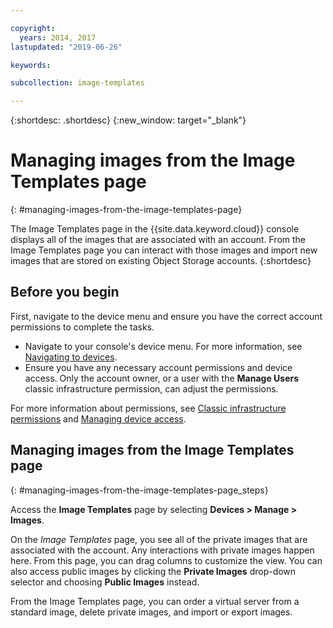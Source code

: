 ```yaml
---

copyright:
  years: 2014, 2017
lastupdated: "2019-06-26"

keywords:

subcollection: image-templates

---
```


{:shortdesc: .shortdesc}
{:new_window: target="_blank"}

# Managing images from the Image Templates page
{: #managing-images-from-the-image-templates-page}

The Image Templates page in the {{site.data.keyword.cloud}} console displays all of the images that are associated with
an account. From the Image Templates page you can interact with those images and import new images that are stored on existing Object
Storage accounts.
{:shortdesc}

## Before you begin
First, navigate to the device menu and ensure you have the correct account permissions to complete the tasks.

* Navigate to your console's device menu. For more information, see [Navigating to devices](/docs/infrastructure/image-templates?topic=virtual-servers-navigating-devices).
* Ensure you have any necessary account permissions and device access. Only the account owner, or a user with the **Manage Users** classic infrastructure permission, can adjust the permissions.

For more information about permissions, see [Classic infrastructure permissions](/docs/iam?topic=iam-infrapermission#infrapermission) and [Managing device access](/docs/vsi?topic=virtual-servers-managing-device-access).

## Managing images from the Image Templates page
{: #managing-images-from-the-image-templates-page_steps}

Access the **Image Templates** page by selecting **Devices > Manage > Images**.

On the *Image Templates* page, you see all of the private images that are associated with the account. Any interactions with private images happen here. From this page, you can drag columns to customize the view. You can also access public images by clicking the **Private Images** drop-down selector and choosing **Public Images** instead.

From the Image Templates page, you can order a virtual server from a standard image, delete private images, and import or export images.
